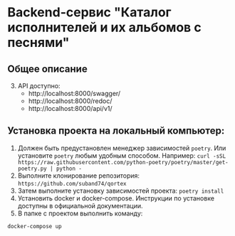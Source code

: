 # Backend-сервис "Каталог исполнителей и их альбомов с песнями"

## Общее описание

3. API доступно:
    - http://localhost:8000/swagger/
    - http://localhost:8000/redoc/
    - http://localhost:8000/api/v1/

## Установка проекта на локальный компьютер:

1. Должен быть предустановлен менеджер зависимостей `poetry`. Или установите `poetry` любым удобным способом. 
   Например: `curl -sSL https://raw.githubusercontent.com/python-poetry/poetry/master/get-poetry.py | python -` 
2. Выполните клонирование репозитория: `https://github.com/suband74/qortex`
3. Затем выполните установку зависимостей проекта: `poetry install`
4. Установить docker и docker-compose. Инструкции по установке доступны в официальной документации.
5. В папке с проектом выполнить команду:
```
docker-compose up
```